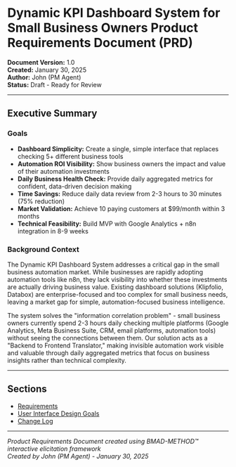 # Dynamic KPI Dashboard System for Small Business Owners Product Requirements Document (PRD)

**Document Version:** 1.0  
**Created:** January 30, 2025  
**Author:** John (PM Agent)  
**Status:** Draft - Ready for Review

---

## Executive Summary

### Goals

- **Dashboard Simplicity:** Create a single, simple interface that replaces checking 5+ different business tools
- **Automation ROI Visibility:** Show business owners the impact and value of their automation investments
- **Daily Business Health Check:** Provide daily aggregated metrics for confident, data-driven decision making
- **Time Savings:** Reduce daily data review from 2-3 hours to 30 minutes (75% reduction)
- **Market Validation:** Achieve 10 paying customers at $99/month within 3 months
- **Technical Feasibility:** Build MVP with Google Analytics + n8n integration in 8-9 weeks

### Background Context

The Dynamic KPI Dashboard System addresses a critical gap in the small business automation market. While businesses are rapidly adopting automation tools like n8n, they lack visibility into whether these investments are actually driving business value. Existing dashboard solutions (Klipfolio, Databox) are enterprise-focused and too complex for small business needs, leaving a market gap for simple, automation-focused business intelligence.

The system solves the "information correlation problem" - small business owners currently spend 2-3 hours daily checking multiple platforms (Google Analytics, Meta Business Suite, CRM, email platforms, automation tools) without seeing the connections between them. Our solution acts as a "Backend to Frontend Translator," making invisible automation work visible and valuable through daily aggregated metrics that focus on business insights rather than technical complexity.

---

## Sections

- [Requirements](./requirements.md)
- [User Interface Design Goals](./user-interface-design-goals.md)
- [Change Log](./change-log.md)

---

_Product Requirements Document created using BMAD-METHOD™ interactive elicitation framework_  
_Created by John (PM Agent) - January 30, 2025_
